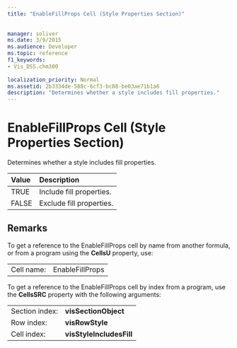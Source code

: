 ```yaml
---
title: "EnableFillProps Cell (Style Properties Section)"
 
 
manager: soliver
ms.date: 3/9/2015
ms.audience: Developer
ms.topic: reference
f1_keywords:
- Vis_DSS.chm300
 
localization_priority: Normal
ms.assetid: 2b3334de-588c-6cf3-bc88-be03ae71b1a6
description: "Determines whether a style includes fill properties."
---
```


# EnableFillProps Cell (Style Properties Section)

Determines whether a style includes fill properties.
  
|**Value**|**Description**|
|:-----|:-----|
|TRUE  <br/> |Include fill properties.  <br/> |
|FALSE  <br/> |Exclude fill properties.  <br/> |
   
## Remarks

To get a reference to the EnableFillProps cell by name from another formula, or from a program using the **CellsU** property, use: 
  
|||
|:-----|:-----|
|Cell name:  <br/> |EnableFillProps  <br/> |
   
To get a reference to the EnableFillProps cell by index from a program, use the **CellsSRC** property with the following arguments: 
  
|||
|:-----|:-----|
|Section index:  <br/> |**visSectionObject** <br/> |
|Row index:  <br/> |**visRowStyle** <br/> |
|Cell index:  <br/> |**visStyleIncludesFill** <br/> |
   

